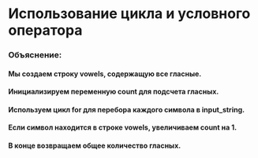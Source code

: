 # Использование цикла и условного оператора

### Объяснение:
#### Мы создаем строку vowels, содержащую все гласные.
#### Инициализируем переменную count для подсчета гласных.
#### Используем цикл for для перебора каждого символа в input_string.
#### Если символ находится в строке vowels, увеличиваем count на 1.
#### В конце возвращаем общее количество гласных.